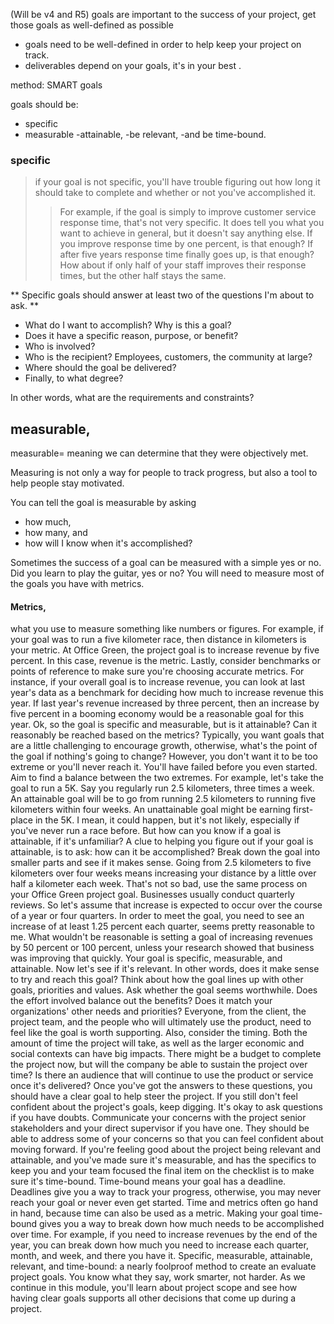 (Will be v4 and R5)
 goals are important to the success of your project, get those goals as well-defined as possible
-  goals need to be well-defined in order to help keep your project on track.
-  deliverables depend on your goals, it's in your best
. 

method: SMART goals 

goals should be:
-  specific
- measurable
 -attainable, 
 -be relevant,
 -and be time-bound.

 ### specific
> if your goal is not specific, you'll have trouble figuring out how long it should take to complete and whether or not
you've accomplished it.
>>For example, if the goal is simply to improve customer service response time, that's not very specific. It does tell you what you
want to achieve in general, but it doesn't say anything else. If you improve response time by one percent, is that enough? If after five years
response time finally goes up, is that enough? How about if only half of your staff improves their response times, but the other half stays the same. 

** Specific goals should answer at least two of the questions I'm about to ask. **
- What do I want to accomplish?
Why is this a goal? 
- Does it have a specific reason, purpose, or benefit?
- Who is involved?
- Who is the recipient? Employees, customers, the community at large? 
- Where should the goal be delivered? 
- Finally, to what degree? 

In other words, what are the requirements and constraints? 

## measurable, 

measurable= meaning we can determine that they were objectively met. 

Measuring is not only a way for people to track progress, 
but also a tool to help people stay motivated. 

You can tell the goal is measurable by asking 

- how much,  
- how many, and  
- how will I know when it's accomplished?


Sometimes the success of a goal can be measured with a simple yes or no. Did you learn to play the guitar, yes or no? 
You will need to measure most of the goals you have with metrics. 

#### Metrics,
what you use to measure something like
numbers or figures. For example, if your
goal was to run a five kilometer race, then distance in
kilometers is your metric. At Office Green, the project goal is to increase
revenue by five percent. In this case, revenue
is the metric. Lastly, consider
benchmarks or points of reference to make sure you're
choosing accurate metrics. For instance, if
your overall goal is to increase revenue, you can look at last year's
data as a benchmark for deciding how much to
increase revenue this year. If last year's revenue
increased by three percent, then an increase
by five percent in a booming economy would be a reasonable
goal for this year. Ok, so the goal is specific
and measurable, but is it attainable? Can it reasonably be reached
based on the metrics? Typically, you want goals that are a little challenging
to encourage growth, otherwise, what's the
point of the goal if nothing's going to change? However, you don't want it to be too extreme or you'll
never reach it. You'll have failed before
you even started. Aim to find a balance
between the two extremes. For example, let's take
the goal to run a 5K. Say you regularly run 2.5
kilometers, three times a week. An attainable goal will
be to go from running 2.5 kilometers to running five
kilometers within four weeks. An unattainable goal might be earning first-place
in the 5K. I mean, it could happen, but it's not likely, especially if you've
never run a race before. But how can you
know if a goal is attainable, if it's unfamiliar? A clue to helping
you figure out if your goal is
attainable, is to ask: how can it be accomplished? Break down the goal into smaller parts and see
if it makes sense. Going from 2.5 kilometers
to five kilometers over four weeks means
increasing your distance by a little over half
a kilometer each week. That's not so bad, use the same process on your
Office Green project goal. Businesses usually conduct
quarterly reviews. So let's assume that
increase is expected to occur over the course of
a year or four quarters. In order to meet the goal, you need to see an
increase of at least 1.25 percent each quarter, seems pretty reasonable to me. What wouldn't be reasonable is setting a goal of increasing revenues by 50 percent
or 100 percent, unless your research showed that business was improving
that quickly. Your goal is specific,
measurable, and attainable. Now let's see if it's relevant. In other words, does it make sense to try and
reach this goal? Think about how the
goal lines up with other goals,
priorities and values. Ask whether the goal
seems worthwhile. Does the effort involved
balance out the benefits? Does it match your
organizations' other needs and priorities? Everyone, from the
client, the project team, and the people who
will ultimately use the product, need to feel like the goal is
worth supporting. Also, consider the timing. Both the amount of time
the project will take, as well as the larger
economic and social contexts can have big impacts. There might be a budget to
complete the project now, but will the company be able to sustain the project over time? Is there an audience that
will continue to use the product or service
once it's delivered? Once you've got the answers
to these questions, you should have a clear goal
to help steer the project. If you still don't
feel confident about the project's goals,
keep digging. It's okay to ask questions
if you have doubts. Communicate your concerns with the project senior
stakeholders and your direct supervisor
if you have one. They should be able to address
some of your concerns so that you can feel confident
about moving forward. If you're feeling good about the project being
relevant and attainable, and you've made sure
it's measurable, and has the specifics to keep
you and your team focused the final item on the checklist is to make sure it's time-bound. Time-bound means your
goal has a deadline. Deadlines give you a way
to track your progress, otherwise, you may never reach your goal or never
even get started. Time and metrics often
go hand in hand, because time can also
be used as a metric. Making your goal time-bound
gives you a way to break down how much needs to
be accomplished over time. For example, if you need to increase revenues by
the end of the year, you can break down how much you need to increase each quarter, month, and week, and
there you have it. Specific, measurable,
attainable, relevant, and time-bound: a nearly foolproof method to create
an evaluate project goals. You know what they say, work smarter, not harder. As we continue in this module, you'll learn about project scope and see how having clear goals supports all other decisions that come up during a project.
